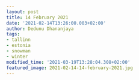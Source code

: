 ```yaml
---
layout: post
title: 14 February 2021
date: '2021-02-14T13:26:00.003+02:00'
author: Dedunu Dhananjaya
tags:
- tallinn
- estonia
- snowman
- winter
modified_time: '2021-03-19T13:28:04.308+02:00'
featured_image: 2021-02-14-14-february-2021.jpg
---
```

